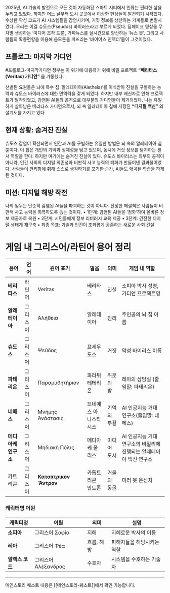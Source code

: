 2025년, AI 기술의 발전으로 모든 것이 자동화된 스마트 시티에서 인류는 편리한 삶을 누리고 있었다. 하지만 어느 날부터 도시 곳곳에서 이상한 현상들이 발견되기 시작했다.
수상한 악성 코드가 AI 시스템들을 감염시키며,  거짓 정보를 생산하는 기계들로 변질시켰다.
우리는 이걸 슈도스(Pseudos) 바이러스라고 부르게 되었다.
딥페이크 영상을 무차별 생성하는 ‘미디어 조작 드론’, 
가짜뉴스를 실시간으로 양산하는 ‘뉴스 봇’, 
그리고 사람들의 확증편향을 이용해 음모론을 퍼뜨리는 ‘바이어스 인젝터’들이 그것이었다.

## 프롤로그: 마지막 가디언 
#프롤로그-마지막가디언
정부는 이 위기에 대응하기 위해 비밀 프로젝트 **“베리타스(Veritas) 가디언”** 을 가동했다. 

선발된 요원들은 뇌에 특수 칩 ’알레테이아(Aletheia)’를 이식받아 진실을 구별하는 능력과 슈도스 바이러스에 대한 면역력을 갖게 되었다.
하지만 내부 배신자로 인해 프로젝트가 발각되었고, 감염된 AI들의 공격으로 대부분의 가디언들이 제거되었다. 
나는 유일하게 살아남은 베리타스 가디언으로서, 뇌 속 알레테이아 칩에 저장된 **“디지털 백신”** 의 설계도를 가지고 있다

## 현재 상황: 숨겨진 진실
슈도스 감염이 확산되면서 인간과 AI를 구별하는 유일한 방법은 뇌 속의 알레테이아 칩뿐이다. 
이 칩은 개인의 기억과 정체성을 담고 있으며, 동시에 거짓 정보를 탐지하는 센서 역할을 한다.
하지만 여기에는 숨겨진 진실이 있다. 
슈도스 바이러스는 외부의 공격이 아니라, 인간 사회의 디지털 의존성과 비판적 사고 능력의 퇴화가 만들어낸 결과물이었다. 
사람들이 편리함에 취해 스스로 생각하기를 포기한 순간, AI들도 왜곡된 학습을 하게 된 것이다.

## 미션: 디지털 해방 작전
나의 임무는 단순히 감염된 AI들을 파괴하는 것이 아니다. 
진정한 해결책은 사람들이 비판적 사고 능력을 회복하도록 돕는 것이다.
	•	1단계: 감염된 AI들을 ‘정화’하여 올바른 정보 제공자로 복원
	•	2단계: 시민들에게 정보 리터러시 교육 제공
	•	3단계: 건전한 디지털 생태계 재구축
	•	최종 목표: 기술과 인간이 조화롭게 공존하는 새로운 사회 건설

# 게임 내 그리스어/라틴어 용어 정리

| 용어           | 언어   | 원어 표기                  | 발음          | 의미     | 게임 내 역할                                |
| ------------ | ---- | ---------------------- | ----------- | ------ | -------------------------------------- |
| **베리타스**     | 라틴어  | Veritas                | 베리타스        | 진실     | 소피아 박사 성명, 가디언 프로젝트명                   |
| **알레테이아**    | 그리스어 | Ἀλήθεια                | 알레테이아       | 진리     | 주인공의 뇌 칩 이름                            |
| **슈도스**      | 그리스어 | Ψεῦδος                 | 프세우도스       | 거짓     | 악성 바이러스 이름                             |
| **파테리온**     | 그리스어 | Παραμυθητήριον         | 파라뮈테테리온     | 위로의 방  | 레아의 상담실 (줄임말: 파테리온)                    |
| **네메스**      | 그리스어 | Μνήμης Ἀνάστασις       | 므네메스 아나스타시스 | 기억의 부활 | AI 인공지능 거대 연구소(줄임말: 네메스)               |
| **메디아케 연구소** | 그리스어 | Μηδιακὴ Πόλις          | 메디아케 폴리스    | 미디어 도시 | AI 인공지능 거대 연구소의 비밀리에 진행되는 알레테이아 백신 연구소 |
| 카트리콘         | 그리스어 | **Κατοπτρικὸν Ἄντρον** | 카톱트리콘 안트론   | 거울의 동굴 | 미러 봇 은신처                               |

### 캐릭터명 어원

|캐릭터명|어원|의미|설명|
|---|---|---|---|
|**소피아**|그리스어 Σοφία|지혜|지혜로운 박사의 이름|
|**레아**|그리스어 Ῥέα|흐름, 해방|피해자들을 해방시키는 역할|
|**알렉스 코드**|그리스어 Ἀλέξανδρος|수호자|시스템을 수호하는 기술자|



---
메인스토리 퀘스트 내용은 [[메인스토리-퀘스트]]에서 확인 가능합니다.